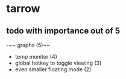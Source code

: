 # tarrow
## todo with importance out of 5
-~~ graphs (5)~~
- temp monitor (4)
- global hotkey to toggle viewing (3)
- even smaller floating mode (2)